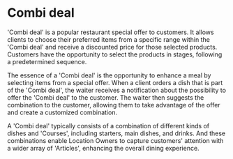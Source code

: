 # Combi deal

'Combi deal' is a popular restaurant special offer to customers. It allows clients to choose their preferred items from a specific range within the 'Combi deal' and receive a discounted price for those selected products. Customers have the opportunity to select the products in stages, following a predetermined sequence.&#x20;

The essence of a 'Combi deal' is the opportunity to enhance a meal by selecting items from a special offer. When a client orders a dish that is part of the 'Combi deal', the waiter receives a notification about the possibility to offer the 'Combi deal' to the customer. The waiter then suggests the combination to the customer, allowing them to take advantage of the offer and create a customized combination.

A 'Combi deal' typically consists of a combination of different kinds of dishes and 'Courses', including starters, main dishes, and drinks. And these combinations enable Location Owners to capture customers' attention with a wider array of 'Articles', enhancing the overall dining experience.
